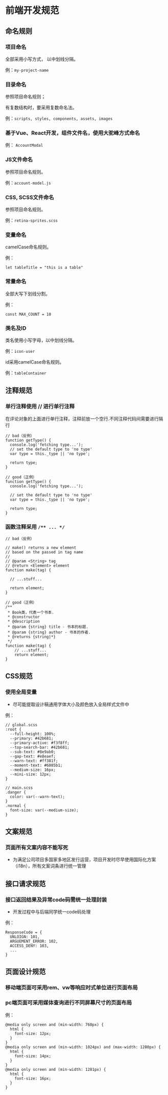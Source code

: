 
# 前端开发规范

## 命名规则
### 项目命名

全部采用小写方式， 以中划线分隔。

例：`my-project-name`

### 目录命名

参照项目命名规则；

有复数结构时，要采用复数命名法。

例：`scripts, styles, components, assets, images`

### 基于Vue、React开发，组件文件名，使用大驼峰方式命名

例： `AccountModal`

### JS文件命名

参照项目命名规则。

例：`account-model.js`
### CSS, SCSS文件命名

参照项目命名规则。

例：`retina-sprites.scss`
### 变量命名

camelCase命名规则。

例：
```
let tableTitle = "this is a table"
```
### 常量命名

全部大写下划线分割。

例：
```
const MAX_COUNT = 10
```
### 类名及ID

类名使用小写字母，以中划线分隔。

例：`icon-user`

id采用camelCase命名规则。

例：`tableContainer`

## 注释规范
### 单行注释使用 // 进行单行注释

在评论对象的上面进行单行注释，注释前放一个空行.不同注释代码间需要进行隔行

```
// bad（反例）
function getType() {
  console.log('fetching type...');
  // set the default type to 'no type'
  var type = this._type || 'no type';

  return type;
}

// good（正例）
function getType() {
  console.log('fetching type...');

  // set the default type to 'no type'
  var type = this._type || 'no type';

  return type;
}
```

### 函数注释采用 `/** ... */ `

```
// bad（反例）

// make() returns a new element
// based on the passed in tag name
//
// @param <String> tag
// @return <Element> element
function make(tag) {

  // ...stuff...

  return element;
}

// good（正例）
/**
 * Book类，代表一个书本.
 * @constructor
 * @description
 * @param {string} title - 书本的标题.
 * @param {string} author - 书本的作者.
 * @returns {string|*}
 */
function make(tag) {
    // ...stuff...
    return element;
}
```

## CSS规范
### 使用全局变量

* 尽可能提取设计稿通用字体大小及颜色放入全局样式文件中

例：

```
// global.scss
:root {
  --full-height: 100%;
  --primary: #42b681;
  --primary-active: #f3f8ff;
  --top-search-bar: #42b681;
  --sub-text: #8e9ab0;
  --gap-text: #e8eaef;
  --warn-text: #ff381f;
  --moment-text: #6085b1;
  --medium-size: 16px;
  --mini-size: 12px;
}

// main.scss
.danger {
  color: var(--warn-text);
}
.normal {
  font-size: var(--medium-size);
}
```

## 文案规范
### 页面所有文案内容不能写死

* 为满足公司项目多国家多地区发行运营，项目开发时尽早使用国际化方案（i18n），所有文案词条进行统一管理

## 接口请求规范
### 接口返回结果及异常code码需统一处理封装

* 开发过程中与后端同学统一code码处理

例：

```
ResponseCode = {
  UNLOIGN: 101,
  ARGUEMENT_ERROR: 102,
  ACCESS_DENY: 103,
  ...
}
```

## 页面设计规范
### 移动端页面可采用rem、vw等响应时式单位进行页面布局

### pc端页面可采用媒体查询进行不同屏幕尺寸的页面布局

例：

```
@media only screen and (min-width: 768px) {
  html {
	font-size: 12px;
  }
}
@media only screen and (min-width: 1024px) and (max-width: 1280px) {
  html {
	font-size: 14px;
  }
}
@media only screen and (min-width: 1281px) {
  html {
	font-size: 16px;
  }
}
```
